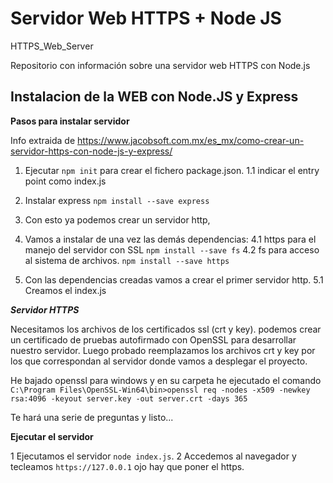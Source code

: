 # Servidor Web HTTPS + Node JS
HTTPS_Web_Server

Repositorio con información sobre una servidor web HTTPS con Node.js 

## Instalacion de la WEB con Node.JS y Express

**Pasos para instalar servidor**

Info extraida de https://www.jacobsoft.com.mx/es_mx/como-crear-un-servidor-https-con-node-js-y-express/

1. Ejecutar `npm init` para crear el fichero package.json.
1.1 indicar el entry point como index.js

2. Instalar express `npm install --save express`

3. Con esto ya podemos crear un servidor http, 
4. Vamos a instalar de una vez las demás dependencias: 
4.1 https para el manejo del servidor con SSL `npm install --save fs`
4.2 fs para acceso al sistema de archivos. `npm install --save https`

5. Con las dependencias creadas vamos a crear el primer servidor http.
5.1 Creamos el index.js

***Servidor HTTPS***

Necesitamos los archivos de los certificados ssl (crt y key).
podemos crear un certificado de pruebas autofirmado con OpenSSL para desarrollar nuestro servidor.
Luego probado reemplazamos los archivos crt y key por los que correspondan al servidor donde vamos a desplegar el proyecto.

He bajado openssl para windows y en su carpeta he ejecutado el comando
`C:\Program Files\OpenSSL-Win64\bin>openssl req -nodes -x509 -newkey rsa:4096 -keyout server.key -out server.crt -days 365`

Te hará una serie de preguntas y listo...

**Ejecutar el servidor**

1 Ejecutamos el servidor `node index.js`.
2 Accedemos al navegador y tecleamos `https://127.0.0.1` ojo hay que poner el https. 
